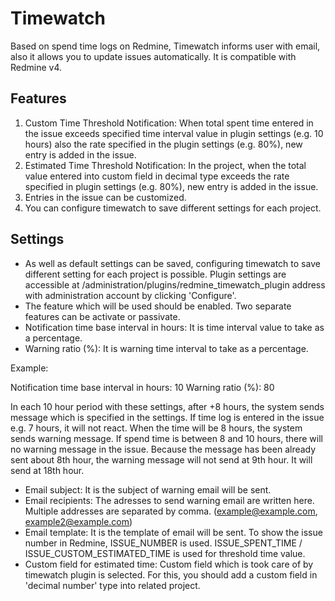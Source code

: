 # Timewatch

Based on spend time logs on Redmine, Timewatch informs user with email, also it allows you to update issues automatically. 
It is compatible with Redmine v4.

## Features

1. Custom Time Threshold Notification: When total spent time entered in the issue exceeds specified time interval value in plugin settings (e.g. 10 hours) also the rate specified in the plugin settings (e.g. 80%), new entry is added in the issue.
2. Estimated Time Threshold Notification: In the project, when the total value entered into custom field in decimal type exceeds the rate specified in plugin settings (e.g. 80%), new entry is added in the issue.
3. Entries in the issue can be customized.
4. You can configure timewatch to save different settings for each project.

## Settings

* As well as default settings can be saved, configuring timewatch to save different setting for each project is possible. Plugin settings are accessible at /administration/plugins/redmine_timewatch_plugin address with administration account by clicking 'Configure'.
* The feature which will be used should be enabled. Two separate features can be activate or passivate.
* Notification time base interval in hours: It is time interval value to take as a percentage.
* Warning ratio (%): It is warning time interval to take as a percentage.

Example:

Notification time base interval in hours: 10
Warning ratio (%): 80

In each 10 hour period with these settings, after +8 hours, the system sends message which is specified in the settings.
If  time log is entered in the issue e.g. 7 hours, it will not react. When the time will be 8 hours, the system sends warning message. If spend time is between 8 and 10 hours, there will no warning message in the issue. Because the message has been already sent about 8th hour, the warning message will not send at 9th hour. It will send at 18th hour.

* Email subject: It is the subject of warning email will be sent.
* Email recipients: The adresses to send warning email are written here. Multiple addresses are separated by comma. (example@example.com, example2@example.com)
* Email template: It is the template of email will be sent. To show the issue number in Redmine, ISSUE_NUMBER is used. ISSUE_SPENT_TIME / ISSUE_CUSTOM_ESTIMATED_TIME is used for threshold time value.
* Custom field for estimated time: Custom field which is took care of by timewatch plugin is selected. For this, you should add a custom field in 'decimal number' type  into related project.
